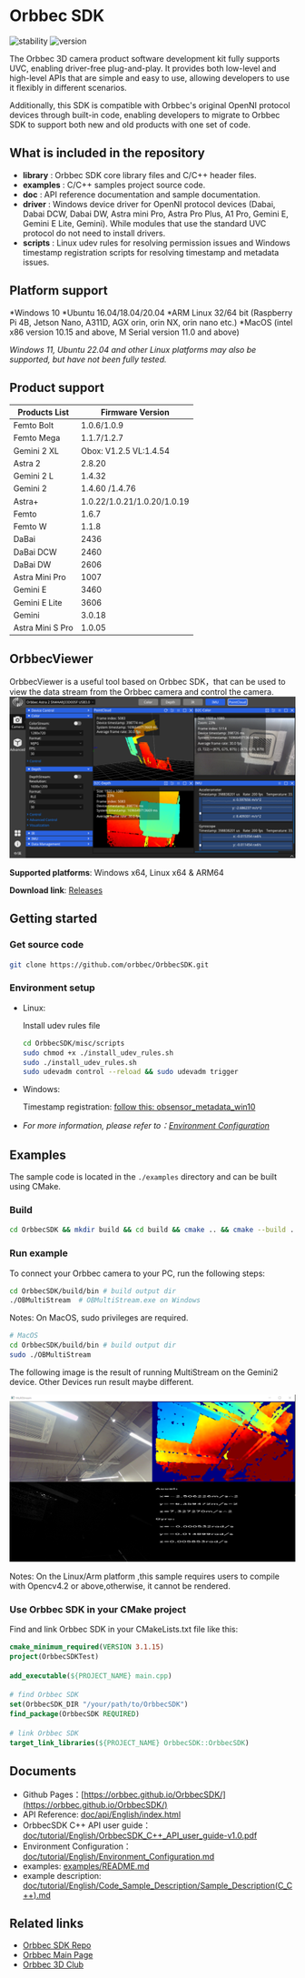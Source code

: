 # Orbbec SDK

![stability](https://img.shields.io/badge/stability-stable-green) ![version](https://img.shields.io/badge/version-1.9.3-green)

The Orbbec 3D camera product software development kit fully supports UVC, enabling driver-free plug-and-play. It provides both low-level and high-level APIs that are simple and easy to use, allowing developers to use it flexibly in different scenarios.

Additionally, this SDK is compatible with Orbbec's original OpenNI protocol devices through built-in code, enabling developers to migrate to Orbbec SDK to support both new and old products with one set of code.

## What is included in the repository

* **library** : Orbbec SDK core library files and C/C++ header files.
* **examples** : C/C++ samples project source code.
* **doc** : API reference documentation and sample documentation.
* **driver** : Windows device driver for OpenNI protocol devices (Dabai, Dabai DCW, Dabai DW, Astra mini Pro, Astra Pro Plus, A1 Pro, Gemini E, Gemini E Lite, Gemini). While modules that use the standard UVC protocol do not need to install drivers.
* **scripts** : Linux udev rules for resolving permission issues and Windows timestamp registration scripts for resolving timestamp and metadata issues.

## Platform support

*Windows 10
*Ubuntu 16.04/18.04/20.04
*ARM Linux 32/64 bit (Raspberry Pi 4B, Jetson Nano, A311D, AGX orin, orin NX, orin nano etc.)
*MacOS (intel x86 version 10.15 and above, M Serial version 11.0 and above)

*Windows 11, Ubuntu 22.04 and other Linux platforms may also be supported, but have not been fully tested.*

## Product support

| **Products List** | **Firmware Version** |
| --- | --- |
| Femto Bolt       | 1.0.6/1.0.9   |
| Femto Mega       | 1.1.7/1.2.7   |
| Gemini 2 XL      | Obox: V1.2.5  VL:1.4.54    |
| Astra 2          | 2.8.20                     |
| Gemini 2 L       | 1.4.32                     |
| Gemini 2         | 1.4.60 /1.4.76             |
| Astra+           | 1.0.22/1.0.21/1.0.20/1.0.19 |
| Femto            | 1.6.7                       |
| Femto W          | 1.1.8                       |
| DaBai            | 2436                        |
| DaBai DCW        | 2460                        |
| DaBai DW         | 2606                        |
| Astra Mini Pro   | 1007                        |
| Gemini E         | 3460                        |
| Gemini E Lite    | 3606                        |
| Gemini           | 3.0.18                      |
| Astra Mini S Pro | 1.0.05                      |



## OrbbecViewer

OrbbecViewer is a useful tool based on Orbbec SDK，that can be used to view the data stream from the Orbbec camera and control the camera.
![OrbbecViewer](doc/resources/OrbbecViewer.png)

**Supported platforms**: Windows x64, Linux x64 & ARM64

**Download link**: [Releases](https://github.com/orbbec/OrbbecSDK/releases)


## Getting started

### Get source code

```bash
git clone https://github.com/orbbec/OrbbecSDK.git
```

### Environment setup


* Linux:

    Install udev rules file

    ``` bash
    cd OrbbecSDK/misc/scripts
    sudo chmod +x ./install_udev_rules.sh
    sudo ./install_udev_rules.sh
    sudo udevadm control --reload && sudo udevadm trigger
    ```

* Windows:

    Timestamp registration: [follow this: obsensor_metadata_win10](misc/scripts/obsensor_metadata_win10.md)

* *For more information, please refer to：[Environment Configuration](doc/tutorial/English/Environment_Configuration.md)*



## Examples

The sample code is located in the `./examples` directory and can be built using CMake.

### Build

```bash
cd OrbbecSDK && mkdir build && cd build && cmake .. && cmake --build . --config Release
```

### Run example

To connect your Orbbec camera to your PC, run the following steps:

``` bash
cd OrbbecSDK/build/bin # build output dir
./OBMultiStream  # OBMultiStream.exe on Windows
```
Notes: On MacOS, sudo privileges are required.
``` bash
# MacOS
cd OrbbecSDK/build/bin # build output dir
sudo ./OBMultiStream  
```

The following image is the result of running MultiStream on the Gemini2 device. Other Devices run result maybe different.

![Multistream](doc/resources/MultiStream.png)

Notes:
On the Linux/Arm platform ,this sample requires users to compile with Opencv4.2 or above,otherwise, it cannot be rendered.


### Use Orbbec SDK in your CMake project

Find and link Orbbec SDK in your CMakeLists.txt file like this:

```cmake
cmake_minimum_required(VERSION 3.1.15)
project(OrbbecSDKTest)

add_executable(${PROJECT_NAME} main.cpp)

# find Orbbec SDK
set(OrbbecSDK_DIR "/your/path/to/OrbbecSDK")
find_package(OrbbecSDK REQUIRED)

# link Orbbec SDK
target_link_libraries(${PROJECT_NAME} OrbbecSDK::OrbbecSDK)
```



## Documents

* Github Pages：[https://orbbec.github.io/OrbbecSDK/](https://orbbec.github.io/OrbbecSDK/)
* API Reference: [doc/api/English/index.html](https://orbbec.github.io/OrbbecSDK/doc/api/English/index.html)
* OrbbecSDK C++ API user guide：[doc/tutorial/English/OrbbecSDK_C++_API_user_guide-v1.0.pdf](https://orbbec.github.io/OrbbecSDK/doc/tutorial/English/OrbbecSDK_C++_API_user_guide-v1.0.pdf)
* Environment Configuration：[doc/tutorial/English/Environment_Configuration.md](doc/tutorial/English/Environment_Configuration.md)
* examples: [examples/README.md](examples/README.md)
* example description: [doc/tutorial/English/Code_Sample_Description/Sample_Description(C_C++).md](doc/tutorial/English/Code_Sample_Description/Sample_Description(C_C++).md)

## Related links

* [Orbbec SDK Repo](https://github.com/orbbec/OrbbecSDK)
* [Orbbec Main Page](https://www.orbbec.com/)
* [Orbbec 3D Club](https://3dclub.orbbec3d.com)
